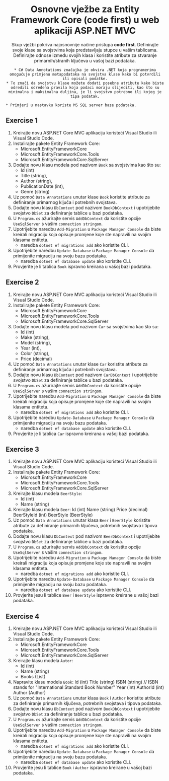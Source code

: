 ﻿<div align="center">

<!-- title -->

# Osnovne vježbe za Entity Framework Core (code first) u web aplikaciji ASP.NET MVC

<!-- description -->

Skup vježbi pokriva najosnovnije načine pristupa **code first**. Definirajte svoje klase sa svojstvima koja predstavljaju stupce u vašim tablicama. Definirajte odnose između svojih klasa i koristite atribute za stvaranje primarnih/stranih ključeva u vašoj bazi podataka.

	* C# Data Annotations značajka je okvira .NET koja programerima omogućuje primjenu metapodataka na svojstva klase kako bi potvrdili ili opisali podatke.
	* To znači da svojstvu klase možete dodati posebne atribute kako biste odredili određena pravila koja podaci moraju slijediti, kao što su minimalna i maksimalna duljina, je li svojstvo potrebno ili kojeg je tipa podatak.
</div>

	* Primjeri u nastavku koriste MS SQL server baze podataka.


## Exercise 1

1. Kreirajte novu ASP.NET Core MVC aplikaciju koristeći Visual Studio ili Visual Studio Code.
2. Instalirajte pakete Entity Framework Core:
	* Microsoft.EntityFrameworkCore
	* Microsoft.EntityFrameworkCore.Tools
	* Microsoft.EntityFrameworkCore.SqlServer
3. Dodajte novu klasu modela pod nazivom `Book` sa svojstvima kao što su:
	* Id (int)
	* Title (string),
	* Author (string),
	* PublicationDate (int),
	* Genre (string)
4. Uz pomoć `Data Annotations` unutar klase `Book` koristite atribute za definiranje primarnog ključa i potrebnih svojstava.
5. Dodajte novu klasu `DbContext` pod nazivom `BookDbContext` i upotrijebite svojstvo `DbSet` za definiranje tablice u bazi podataka.
6. U `Program.cs` ažurirajte servis `AddDbContext` da koristite opcije `UseSqlServer` s vašim `connection stringom`.
7. Upotrijebite naredbu `Add-Migration` u `Package Manager Console` da biste kreirali migraciju koja opisuje promjene koje ste napravili na svojim klasama entiteta.
	* naredba `dotnet ef migrations add` ako koristite CLI.
8. Upotrijebite naredbu `Update-Database` u `Package Manager Console` da primijenite migraciju na svoju bazu podataka.
	* naredba `dotnet ef database update` ako koristite CLI.
9. Provjerite je li tablica `Book` ispravno kreirana u vašoj bazi podataka.


## Exercise 2

1. Kreirajte novu ASP.NET Core MVC aplikaciju koristeći Visual Studio ili Visual Studio Code.
2. Instalirajte pakete Entity Framework Core:
	* Microsoft.EntityFrameworkCore
	* Microsoft.EntityFrameworkCore.Tools
	* Microsoft.EntityFrameworkCore.SqlServer
3. Dodajte novu klasu modela pod nazivom `Car` sa svojstvima kao što su:
	* Id (int)
    * Make (string),
    * Model (string),
    * Year (int),
    * Color (string),
    * Price (decimal)
4. Uz pomoć `Data Annotations` unutar klase `Car` koristite atribute za definiranje primarnog ključa i potrebnih svojstava.
5. Dodajte novu klasu `DbContext` pod nazivom `CarDbContext` i upotrijebite svojstvo `DbSet` za definiranje tablice u bazi podataka.
6. U `Program.cs` ažurirajte servis `AddDbContext` da koristite opcije `UseSqlServer` s vašim `connection stringom`.
7. Upotrijebite naredbu `Add-Migration` u `Package Manager Console` da biste kreirali migraciju koja opisuje promjene koje ste napravili na svojim klasama entiteta.
	* naredba `dotnet ef migrations add` ako koristite CLI.
8. Upotrijebite naredbu `Update-Database` u `Package Manager Console` da primijenite migraciju na svoju bazu podataka.
	* naredba `dotnet ef database update` ako koristite CLI.
9. Provjerite je li tablica `Car` ispravno kreirana u vašoj bazi podataka.


## Exercise 3

1. Kreirajte novu ASP.NET Core MVC aplikaciju koristeći Visual Studio ili Visual Studio Code.
2. Instalirajte pakete Entity Framework Core:
	* Microsoft.EntityFrameworkCore
	* Microsoft.EntityFrameworkCore.Tools
	* Microsoft.EntityFrameworkCore.SqlServer
3. Kreirajte klasu modela `BeerStyle`:
	* Id (int)
	* Name (string)
4. Kreirajte klasu modela `Beer`:
	Id (int)
	Name (string)
	Price (decimal)
	BeerStyleId (int)
	BeerStyle (BeerStyle)
5. Uz pomoć `Data Annotations` unutar klasa `Beer` i `BeerStyle` koristite atribute za definiranje primarnih ključeva, potrebnih svojstava i tipova podataka.
6. Dodajte novu klasu `DbContext` pod nazivom `BeerDbContext` i upotrijebite svojstvo `DbSet` za definiranje tablice u bazi podataka.
7. U `Program.cs` ažurirajte servis `AddDbContext` da koristite opcije `UseSqlServer` s vašim `connection stringom`.
8. Upotrijebite naredbu `Add-Migration` u `Package Manager Console` da biste kreirali migraciju koja opisuje promjene koje ste napravili na svojim klasama entiteta.
	* naredba `dotnet ef migrations add` ako koristite CLI.
9. Upotrijebite naredbu `Update-Database` u `Package Manager Console` da primijenite migraciju na svoju bazu podataka.
	* naredba `dotnet ef database update` ako koristite CLI.
10. Provjerite jesu li tablice `Beer` i `BeerStyle` ispravno kreirane u vašoj bazi podataka.

## Exercise 4

1. Kreirajte novu ASP.NET Core MVC aplikaciju koristeći Visual Studio ili Visual Studio Code.
2. Instalirajte pakete Entity Framework Core:
	* Microsoft.EntityFrameworkCore
	* Microsoft.EntityFrameworkCore.Tools
	* Microsoft.EntityFrameworkCore.SqlServer
3. Kreirajte klasu modela `Autor`:
	* Id (int)
	* Name (string) 
	* Books (List<Book>)
4. Napravite klasu modela `Book`:
	Id (int)
	Title (string)
	ISBN (string) // ISBN stands for "International Standard Book Number"
	Year (int)
	AuthorId (int)
	Author (Author)
5. Uz pomoć `Data Annotations` unutar klasa `Book` i `Author` koristite atribute za definiranje primarnih ključeva, potrebnih svojstava i tipova podataka.
6. Dodajte novu klasu `DbContext` pod nazivom `BookDbContext` i upotrijebite svojstvo `DbSet` za definiranje tablice u bazi podataka.
7. U `Program.cs` ažurirajte servis `AddDbContext` da koristite opcije `UseSqlServer` s vašim `connection stringom`.
8. Upotrijebite naredbu `Add-Migration` u `Package Manager Console` da biste kreirali migraciju koja opisuje promjene koje ste napravili na svojim klasama entiteta.
	* naredba `dotnet ef migrations add` ako koristite CLI.
9. Upotrijebite naredbu `Update-Database` u `Package Manager Console` da primijenite migraciju na svoju bazu podataka.
	* naredba `dotnet ef database update` ako koristite CLI.
10. Provjerite jesu li tablice `Book` i `Author` ispravno kreirane u vašoj bazi podataka.